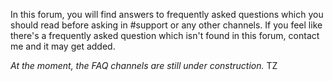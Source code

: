 In this forum, you will find answers to frequently asked questions which you should read before asking in #support or any other channels. If you feel like there's a frequently asked question which isn't found in this forum, contact me and it may get added.

*At the moment, the FAQ channels are still under construction.*
TZ